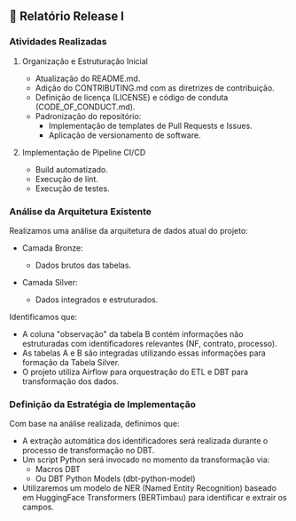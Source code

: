 ## 📄 Relatório Release I

### Atividades Realizadas

1. Organização e Estruturação Inicial
    - Atualização do README.md.
    - Adição do CONTRIBUTING.md com as diretrizes de contribuição.
    - Definição de licença (LICENSE) e código de conduta (CODE_OF_CONDUCT.md).
    - Padronização do repositório:
        - Implementação de templates de Pull Requests e Issues.
        - Aplicação de versionamento de software.

2. Implementação de Pipeline CI/CD
    - Build automatizado.
    - Execução de lint.
    - Execução de testes.


### Análise da Arquitetura Existente
Realizamos uma análise da arquitetura de dados atual do projeto:

- Camada Bronze:
    - Dados brutos das tabelas.

- Camada Silver:
    - Dados integrados e estruturados.

Identificamos que:

- A coluna "observação" da tabela B contém informações não estruturadas com identificadores relevantes (NF, contrato, processo).
- As tabelas A e B são integradas utilizando essas informações para formação da Tabela Silver.
- O projeto utiliza Airflow para orquestração do ETL e DBT para transformação dos dados.

### Definição da Estratégia de Implementação
Com base na análise realizada, definimos que:

- A extração automática dos identificadores será realizada durante o processo de transformação no DBT.
- Um script Python será invocado no momento da transformação via:
    - Macros DBT
    - Ou DBT Python Models (dbt-python-model)
- Utilizaremos um modelo de NER (Named Entity Recognition) baseado em HuggingFace Transformers (BERTimbau) para identificar e extrair os campos.

